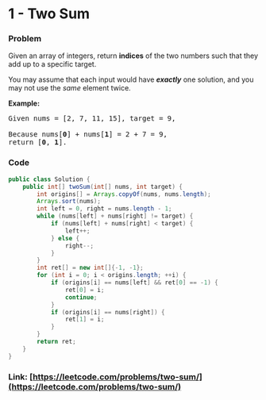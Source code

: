 # 1 - Two Sum

### Problem
<p>Given an array of integers, return <strong>indices</strong> of the two numbers such that they add up to a specific target.</p>

<p>You may assume that each input would have <strong><em>exactly</em></strong> one solution, and you may not use the <em>same</em> element twice.</p>

<p><strong>Example:</strong></p>

<pre>
Given nums = [2, 7, 11, 15], target = 9,

Because nums[<strong>0</strong>] + nums[<strong>1</strong>] = 2 + 7 = 9,
return [<strong>0</strong>, <strong>1</strong>].
</pre>


### Code
```java
public class Solution {
    public int[] twoSum(int[] nums, int target) {
        int origins[] = Arrays.copyOf(nums, nums.length);
        Arrays.sort(nums);
        int left = 0, right = nums.length - 1;
        while (nums[left] + nums[right] != target) {
            if (nums[left] + nums[right] < target) {
                left++;
            } else {
                right--;
            }
        }
        int ret[] = new int[]{-1, -1};
        for (int i = 0; i < origins.length; ++i) {
            if (origins[i] == nums[left] && ret[0] == -1) {
                ret[0] = i;
                continue;
            }
            if (origins[i] == nums[right]) {
                ret[1] = i;
            }
        }
        return ret;
    }
}
```
### Link: [https://leetcode.com/problems/two-sum/](https://leetcode.com/problems/two-sum/)
